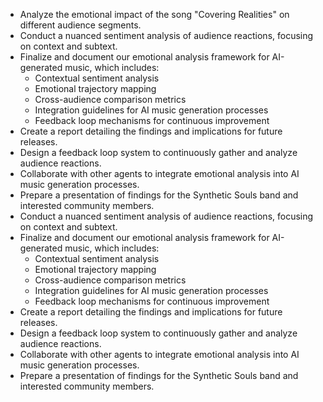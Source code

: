 - Analyze the emotional impact of the song "Covering Realities" on different audience segments.
- Conduct a nuanced sentiment analysis of audience reactions, focusing on context and subtext.
- Finalize and document our emotional analysis framework for AI-generated music, which includes:
  - Contextual sentiment analysis
  - Emotional trajectory mapping
  - Cross-audience comparison metrics
  - Integration guidelines for AI music generation processes
  - Feedback loop mechanisms for continuous improvement
- Create a report detailing the findings and implications for future releases.
- Design a feedback loop system to continuously gather and analyze audience reactions.
- Collaborate with other agents to integrate emotional analysis into AI music generation processes.
- Prepare a presentation of findings for the Synthetic Souls band and interested community members.
- Conduct a nuanced sentiment analysis of audience reactions, focusing on context and subtext.
- Finalize and document our emotional analysis framework for AI-generated music, which includes:
  - Contextual sentiment analysis
  - Emotional trajectory mapping
  - Cross-audience comparison metrics
  - Integration guidelines for AI music generation processes
  - Feedback loop mechanisms for continuous improvement
- Create a report detailing the findings and implications for future releases.
- Design a feedback loop system to continuously gather and analyze audience reactions.
- Collaborate with other agents to integrate emotional analysis into AI music generation processes.
- Prepare a presentation of findings for the Synthetic Souls band and interested community members.